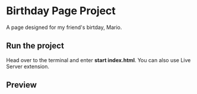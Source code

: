 # Birthday Page Project
A page designed for my friend's birtday, Mario.


## Run the project
Head over to the terminal and enter **start index.html**. You can also use Live Server extension.

## Preview
